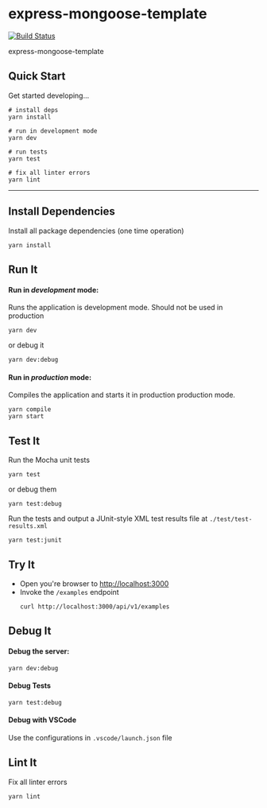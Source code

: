 # express-mongoose-template

[![Build Status](https://raineggplant.visualstudio.com/express-mongoose-template/_apis/build/status/RainEggplant.express-mongoose-template?branchName=master)](https://raineggplant.visualstudio.com/express-mongoose-template/_build/latest?definitionId=2&branchName=master)

express-mongoose-template

## Quick Start

Get started developing...

```shell
# install deps
yarn install

# run in development mode
yarn dev

# run tests
yarn test

# fix all linter errors
yarn lint
```

---

## Install Dependencies

Install all package dependencies (one time operation)

```shell
yarn install
```

## Run It

#### Run in _development_ mode:

Runs the application is development mode. Should not be used in production

```shell
yarn dev
```

or debug it

```shell
yarn dev:debug
```

#### Run in _production_ mode:

Compiles the application and starts it in production production mode.

```shell
yarn compile
yarn start
```

## Test It

Run the Mocha unit tests

```shell
yarn test
```

or debug them

```shell
yarn test:debug
```

Run the tests and output a JUnit-style XML test results file at `./test/test-results.xml`

```shell
yarn test:junit
```

## Try It

- Open you're browser to [http://localhost:3000](http://localhost:3000)
- Invoke the `/examples` endpoint
  ```shell
  curl http://localhost:3000/api/v1/examples
  ```

## Debug It

#### Debug the server:

```
yarn dev:debug
```

#### Debug Tests

```
yarn test:debug
```

#### Debug with VSCode

Use the configurations in `.vscode/launch.json` file

## Lint It

Fix all linter errors

```shell
yarn lint
```
